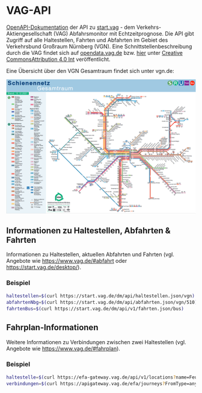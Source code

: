 # VAG-API

[OpenAPI-Dokumentation](https://bundesapi.github.io/vag-api/) der API zu [start.vag](https://start.vag.de/desktop/) - dem Verkehrs-Aktiengesellschaft (VAG) Abfahrsmonitor mit Echtzeitprognose. Die API gibt Zugriff auf alle Haltestellen, Fahrten und Abfahrten im Gebiet des Verkehrsbund Großraum Nürnberg (VGN). Eine Schnittstellenbeschreibung durch die VAG findet sich auf [opendata.vag.de](https://opendata.vag.de) bzw. [hier](https://opendata.vag.de/dataset/api-echtzeitauskunft) unter [Creative CommonsAttribution 4.0 Int](https://creativecommons.org/licenses/by/4.0/) veröffentlicht. 

Eine Übersicht über den VGN Gesamtraum findet sich unter vgn.de:

<a href="https://www.vgn.de/media/schienennetz-gesamtraum-vgn.pdf" target="_blank">
<img src="https://github.com/AndreasFischer1985/vag-api/blob/main/VGN%20Schienennetz%20Gesamtraum.png" alt="VGN Schienennetz Gesamtraum" style="width:600px;"/>
</a>

## Informationen zu Haltestellen, Abfahrten & Fahrten

Informationen zu Haltestellen, aktuellen Abfahrten und Fahrten (vgl. Angebote wie https://www.vag.de/#abfahrt oder https://start.vag.de/desktop/).

### Beispiel
```bash
haltestellen=$(curl https://start.vag.de/dm/api/haltestellen.json/vgn)
abfahrtenNbg=$(curl https://start.vag.de/dm/api/abfahrten.json/vgn/510)
fahrtenBus=$(curl https://start.vag.de/dm/api/v1/fahrten.json/bus)
```


## Fahrplan-Informationen

Weitere Informationen zu Verbindungen zwischen zwei Haltestellen (vgl. Angebote wie https://www.vag.de/#fahrplan).

### Beispiel
```bash
haltestelle=$(curl https://efa-gateway.vag.de/api/v1/locations?name=Feucht)
verbindungen=$(curl https://apigateway.vag.de/efa/journeys?FromType=any&From=80000941&ToType=any&To=80021819&ChangeSpeed=normal&UseNearbyStops=false&RouteType=leasttime&MaxFootpath=10&Transportations=9462&TariffDetails=true&Departure=2022-07-08T07%3A39%3A00.000Z)
```
